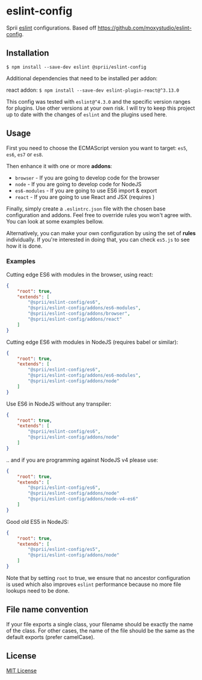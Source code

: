 # eslint-config

Sprii [eslint](http://eslint.org/) configurations. Based off https://github.com/moxystudio/eslint-config.


## Installation

`$ npm install --save-dev eslint @sprii/eslint-config`

Additional dependencies that need to be installed per addon:

react addon: `$ npm install --save-dev eslint-plugin-react@^3.13.0`

This config was tested with `eslint@^4.3.0` and the specific version ranges for plugins. Use other versions at your own risk. I will try to keep this project up to date with the changes of `eslint` and the plugins used here.


## Usage

First you need to choose the ECMAScript version you want to target: `es5`, `es6`, `es7` or `es8`.

Then enhance it with one or more **addons**:

- `browser` - If you are going to develop code for the browser
- `node` - If you are going to develop code for NodeJS
- `es6-modules` - If you are going to use ES6 import & export
- `react` - If you are going to use React and JSX (requires )

Finally, simply create a `.eslintrc.json` file with the chosen base configuration and addons. Feel free to override rules you won't agree with. You can look at some examples bellow.

Alternatively, you can make your own configuration by using the set of **rules** individually. If you're interested in doing that, you can check `es5.js` to see how it is done.


### Examples

Cutting edge ES6 with modules in the browser, using react:

```json
{
    "root": true,
    "extends": [
        "@sprii/eslint-config/es6",
        "@sprii/eslint-config/addons/es6-modules",
        "@sprii/eslint-config/addons/browser",
        "@sprii/eslint-config/addons/react"
    ]
}
```

Cutting edge ES6 with modules in NodeJS (requires babel or similar):

```json
{
    "root": true,
    "extends": [
        "@sprii/eslint-config/es6",
        "@sprii/eslint-config/addons/es6-modules",
        "@sprii/eslint-config/addons/node"
    ]
}
```

Use ES6 in NodeJS without any transpiler:

```json
{
    "root": true,
    "extends": [
        "@sprii/eslint-config/es6",
        "@sprii/eslint-config/addons/node"
    ]
}
```

.. and if you are programming against NodeJS v4 please use:

```json
{
    "root": true,
    "extends": [
        "@sprii/eslint-config/es6",
        "@sprii/eslint-config/addons/node"
        "@sprii/eslint-config/addons/node-v4-es6"
    ]
}
```


Good old ES5 in NodeJS:

```json
{
    "root": true,
    "extends": [
        "@sprii/eslint-config/es5",
        "@sprii/eslint-config/addons/node"
    ]
}
```

Note that by setting `root` to true, we ensure that no ancestor configuration is used which also improves `eslint` performance because no more file lookups need to be done.


## File name convention

If your file exports a single class, your filename should be exactly the name of the class. For other cases, the name of the file should be the same as the default exports (prefer camelCase).


## License

[MIT License](http://opensource.org/licenses/MIT)
